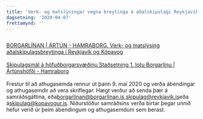 ```yaml
---
title: 'Verk- og matslýsingar vegna breytinga á aðalskipulagi Reykjavíkur og Kópavogs '
dagsetning: '2020-04-07'
frettamynd: ''
---
```

![]()

[BORGARLÍNAN | ÁRTÚN - HAMRABORG. Verk- og matslýsing aðalskipulagsbreytinga í Reykjavík og Kópavog](https://www.borgarlinan.is/static/Borgarli%CC%81na_Skipulagsly%CC%81sing_AR-AK_200402-1dc967eb88bc259ac310733a86c36f2c.pdf)\
\
[Skipulagsmál á höfuðborgarsvæðinu Staðsetning 1. lotu Borgarlínu | Ártúnshöfði - Hamraborg](https://www.borgarlinan.is/static/ASK_Auglysing-Skipulagsmal-Borgarlina-9ef7c81a9ceff405a4eb66eec9c7d16a.pdf)\
\
Frestur til að athugasemda rennur út þann 9. maí 2020 og verða ábendingar og athugasemdir að vera skriflegar. Hægt verður að senda þær á samráðsgáttina, eða[borgarlinan@borgarlinan.is](mailto:borgarlinan@borgarlinan.is),[skipulag@reykjavik.is](mailto:skipulag@reykjavik.is)eða á[skipulag@kopavogur.is](mailto:skipulag@kopavogur.is "mailto\:skipulag@kopavogur.is"). Niðurstöður samráðsins verða birtar þegar unnið hefur verið úr þeim ábendingum og athugasemdum sem berast.

